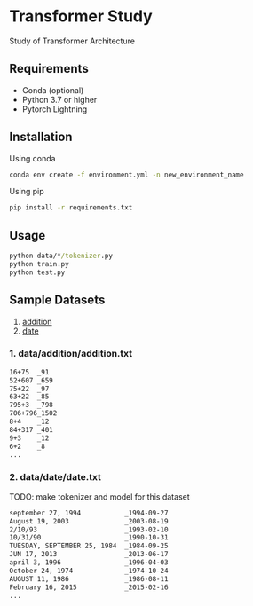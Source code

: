 # Transformer Study

Study of Transformer Architecture

## Requirements

- Conda (optional)
- Python 3.7 or higher
- Pytorch Lightning

## Installation

Using conda
```cmd
conda env create -f environment.yml -n new_environment_name
```

Using pip
```cmd
pip install -r requirements.txt
```

## Usage

```cmd
python data/*/tokenizer.py
python train.py
python test.py
```

## Sample Datasets

1. [addition](data/addition/addition.txt)
2. [date](data/date/date.txt)

### 1. data/addition/addition.txt
```txt
16+75  _91  
52+607 _659 
75+22  _97  
63+22  _85  
795+3  _798 
706+796_1502
8+4    _12  
84+317 _401 
9+3    _12  
6+2    _8   
...
```

### 2. data/date/date.txt

TODO: make tokenizer and model for this dataset
```txt
september 27, 1994           _1994-09-27
August 19, 2003              _2003-08-19
2/10/93                      _1993-02-10
10/31/90                     _1990-10-31
TUESDAY, SEPTEMBER 25, 1984  _1984-09-25
JUN 17, 2013                 _2013-06-17
april 3, 1996                _1996-04-03
October 24, 1974             _1974-10-24
AUGUST 11, 1986              _1986-08-11
February 16, 2015            _2015-02-16
...
```
